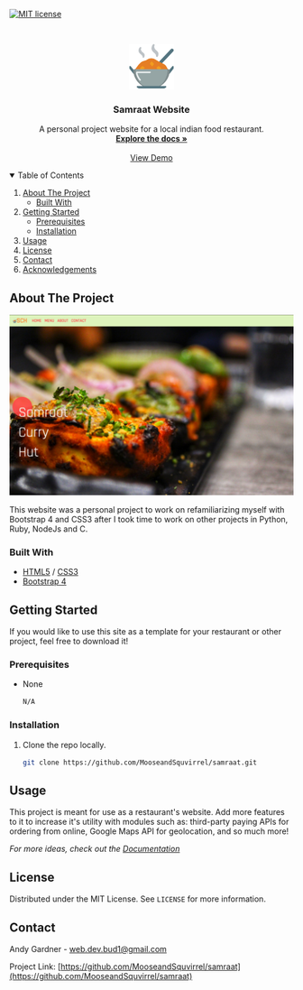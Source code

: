 <!--
*** Thanks for checking out the Best-README-Template. If you have a suggestion
*** that would make this better, please fork the repo and create a pull request
*** or simply open an issue with the tag "enhancement".
*** Thanks again! Now go create something AMAZING! :D
-->


<!-- PROJECT SHIELDS -->
<!--
*** I'm using markdown "reference style" links for readability.
*** Reference links are enclosed in brackets [ ] instead of parentheses ( ).
*** See the bottom of this document for the declaration of the reference variables
*** for contributors-url, forks-url, etc. This is an optional, concise syntax you may use.
*** https://www.markdownguide.org/basic-syntax/#reference-style-links
-->

[![MIT license](https://img.shields.io/badge/License-MIT-blue.svg)](https://lbesson.mit-license.org/)


<!-- PROJECT LOGO -->
<br />
<p align="center">
  <a href="https://github.com/MooseandSquvirrel/samraat/tree/master/README.md">
    <img src="imgs/curry.svg" alt="Logo" width="80" height="80">
  </a>

  <h3 align="center">Samraat Website</h3>

  <p align="center">
    A personal project website for a local indian food restaurant.
    <br />
    <a href="https://github.com/MooseandSquvirrel/samraat"><strong>Explore the docs »</strong></a>
    <br />
    <br />
    <a href="https://samraat-portfolio.herokuapp.com/">View Demo</a>
  </p>
</p>



<!-- TABLE OF CONTENTS -->
<details open="open">
  <summary>Table of Contents</summary>
  <ol>
    <li>
      <a href="#about-the-project">About The Project</a>
      <ul>
        <li><a href="#built-with">Built With</a></li>
      </ul>
    </li>
    <li>
      <a href="#getting-started">Getting Started</a>
      <ul>
        <li><a href="#prerequisites">Prerequisites</a></li>
        <li><a href="#installation">Installation</a></li>
      </ul>
    </li>
    <li><a href="#usage">Usage</a></li>
    <li><a href="#license">License</a></li>
    <li><a href="#contact">Contact</a></li>
    <li><a href="#acknowledgements">Acknowledgements</a></li>
  </ol>
</details>



<!-- ABOUT THE PROJECT -->
## About The Project

![Samraat Home Page](imgs/samraatLanding.png)

This website was a personal project to work on refamiliarizing myself with Bootstrap 4 and CSS3 after I took time to work on other projects in Python, Ruby, NodeJs and C. 

### Built With

* [HTML5](https://html.com/html5/) / [CSS3](https://developer.mozilla.org/en-US/docs/Web/CSS)
* [Bootstrap 4](https://getbootstrap.com/docs/4.4/getting-started/introduction/)



<!-- GETTING STARTED -->
## Getting Started

If you would like to use this site as a template for your restaurant or other project, feel free to download it!

### Prerequisites

* None
  ```sh
  N/A
  ```

### Installation

1. Clone the repo locally.
   ```sh
   git clone https://github.com/MooseandSquvirrel/samraat.git
   ```


<!-- USAGE EXAMPLES -->
## Usage

This project is meant for use as a restaurant's website. Add more features to it to increase it's utility with modules such as: third-party paying APIs for ordering from online, Google Maps API for geolocation, and so much more!

_For more ideas, check out the [Documentation](https://github.com/MooseandSquvirrel/samraat)_



<!-- LICENSE -->
## License

Distributed under the MIT License. See `LICENSE` for more information.



<!-- CONTACT -->
## Contact

Andy Gardner - web.dev.bud1@gmail.com

Project Link: [https://github.com/MooseandSquvirrel/samraat](https://github.com/MooseandSquvirrel/samraat)




<!-- MARKDOWN LINKS & IMAGES -->
<!-- https://www.markdownguide.org/basic-syntax/#reference-style-links -->
